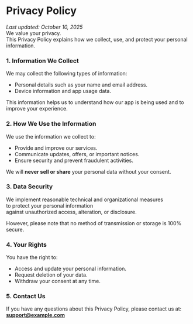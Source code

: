 # Privacy Policy  
_Last updated: October 10, 2025_  
We value your privacy.  
This Privacy Policy explains how we collect, use, and protect your personal information.  

### 1. Information We Collect  

We may collect the following types of information:  

- Personal details such as your name and email address.
- Device information and app usage data.

This information helps us to understand how our app is being used and to improve your experience.

### 2. How We Use the Information

We use the information we collect to:

- Provide and improve our services.
- Communicate updates, offers, or important notices.
- Ensure security and prevent fraudulent activities.

We will **never sell or share** your personal data without your consent.

### 3. Data Security

We implement reasonable technical and organizational measures  
to protect your personal information  
against unauthorized access, alteration, or disclosure.

However, please note that no method of transmission or storage is 100% secure.

### 4. Your Rights

You have the right to:

- Access and update your personal information.
- Request deletion of your data.
- Withdraw your consent at any time.

### 5. Contact Us

If you have any questions about this Privacy Policy, please contact us at:  
**support@example.com**